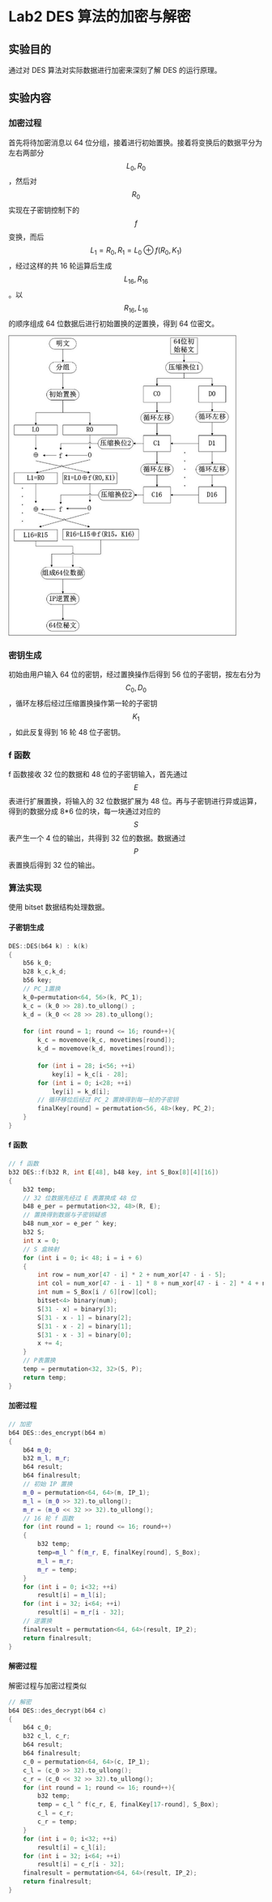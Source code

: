 # Lab2 DES 算法的加密与解密

## 实验目的

通过对 DES 算法对实际数据进行加密来深刻了解 DES 的运行原理。

## 实验内容

### 加密过程

首先将待加密消息以 64 位分组，接着进行初始置换。接着将变换后的数据平分为左右两部分 $$L_0, R_0$$，然后对 $$R_0$$ 实现在子密钥控制下的 $$f$$ 变换，而后 $$L_1 = R_0, R_1 = L_0 \oplus f(R_0, K_1)$$，经过这样的共 16 轮运算后生成 $$L_{16}, R_{16}$$。以 $$R_{16}, L_{16}$$ 的顺序组成 64 位数据后进行初始置换的逆置换，得到 64 位密文。

<img src="./des.png" width=450/>

### 密钥生成

初始由用户输入 64 位的密钥，经过置换操作后得到 56 位的子密钥，按左右分为$$C_0, D_0$$，循环左移后经过压缩置换操作第一轮的子密钥 $$K_1$$ ，如此反复得到 16 轮 48 位子密钥。

### f 函数

f 函数接收 32 位的数据和 48 位的子密钥输入，首先通过 $$E$$ 表进行扩展置换，将输入的 32 位数据扩展为 48 位。再与子密钥进行异或运算，得到的数据分成 8\*6 位的块，每一块通过对应的 $$S$$ 表产生一个 4 位的输出，共得到 32 位的数据。数据通过 $$P$$ 表置换后得到 32 位的输出。

### 算法实现

使用 bitset 数据结构处理数据。

#### 子密钥生成

```c++
DES::DES(b64 k) : k(k)
{
	b56 k_0;
	b28 k_c,k_d;
	b56 key;
	// PC_1置换
	k_0=permutation<64, 56>(k, PC_1);
	k_c = (k_0 >> 28).to_ullong() ;
	k_d = (k_0 << 28 >> 28).to_ullong();

	for (int round = 1; round <= 16; round++){
		k_c = movemove(k_c, movetimes[round]);
		k_d = movemove(k_d, movetimes[round]);

		for (int i = 28; i<56; ++i)
			key[i] = k_c[i - 28];
		for (int i = 0; i<28; ++i)
			ley[i] = k_d[i];
		// 循环移位后经过 PC_2 置换得到每一轮的子密钥
		finalKey[round] = permutation<56, 48>(key, PC_2);
	}
}
```

#### f 函数

```C++
// f 函数
b32 DES::f(b32 R, int E[48], b48 key, int S_Box[8][4][16])
{
	b32 temp;
	// 32 位数据先经过 E 表置换成 48 位
	b48 e_per = permutation<32, 48>(R, E);
	// 置换得到数据与子密钥疑惑
	b48 num_xor = e_per ^ key;
	b32 S;
	int x = 0;
	// S 盒映射
	for (int i = 0; i< 48; i = i + 6)
	{
		int row = num_xor[47 - i] * 2 + num_xor[47 - i - 5];
		int col = num_xor[47 - i - 1] * 8 + num_xor[47 - i - 2] * 4 + num_xor[47 - i - 3] * 2 + num_xor[47 - i - 4];
		int num = S_Box[i / 6][row][col];
		bitset<4> binary(num);
		S[31 - x] = binary[3];
		S[31 - x - 1] = binary[2];
		S[31 - x - 2] = binary[1];
		S[31 - x - 3] = binary[0];
		x += 4;
	}
	// P表置换
	temp = permutation<32, 32>(S, P);
	return temp;
}
```

#### 加密过程

```C++
// 加密
b64 DES::des_encrypt(b64 m)
{
	b64 m_0;
	b32 m_l, m_r;
	b64 result;
	b64 finalresult;
	// 初始 IP 置换
	m_0 = permutation<64, 64>(m, IP_1);
	m_l = (m_0 >> 32).to_ullong();
	m_r = (m_0 << 32 >> 32).to_ullong();
    // 16 轮 f 函数
	for (int round = 1; round <= 16; round++)
	{
		b32 temp;
		temp=m_l ^ f(m_r, E, finalKey[round], S_Box);
		m_l = m_r;
		m_r = temp;
	}
	for (int i = 0; i<32; ++i)
		result[i] = m_l[i];
	for (int i = 32; i<64; ++i)
		result[i] = m_r[i - 32];
	// 逆置换
	finalresult = permutation<64, 64>(result, IP_2);
	return finalresult;
}
```

#### 解密过程

解密过程与加密过程类似

```C++
// 解密
b64 DES::des_decrypt(b64 c)
{
	b64 c_0;
	b32 c_l, c_r;
	b64 result;
	b64 finalresult;
	c_0 = permutation<64, 64>(c, IP_1);
	c_l = (c_0 >> 32).to_ullong();
	c_r = (c_0 << 32 >> 32).to_ullong();
	for (int round = 1; round <= 16; round++){
		b32 temp;
		temp = c_l ^ f(c_r, E, finalKey[17-round], S_Box);
		c_l = c_r;
		c_r = temp;
	}
	for (int i = 0; i<32; ++i)
		result[i] = c_l[i];
	for (int i = 32; i<64; ++i)
		result[i] = c_r[i - 32];
	finalresult = permutation<64, 64>(result, IP_2);
	return finalresult;
}
```
